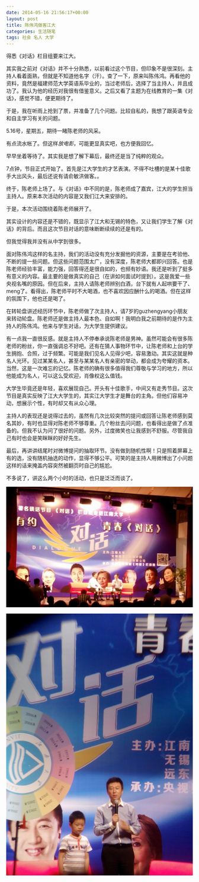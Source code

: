 ```yaml
---
date: 2014-05-16 21:56:17+00:00
layout: post
title: 陈伟鸿做客江大
categories: 生活随笔
tags: 社会 名人 大学
---
```


得悉《对话》栏目组要来江大。

其实我之前对《对话》并不十分熟悉，以前看过这个节目，但印象不是很深刻。主持人看着面熟，但就是不知道他名字（汗）。查了一下，原来叫陈伟鸿。再看他的资料，竟然是福建师范大学英语系毕业的，当过老师后，选择了当主持人，并且成功了。我认为他的经历对我很有借鉴意义。之后又看了主题为在线教育的一集《对话》，感觉不错，便更期待了。

于是，我在听雨上抢到了票，并准备了几个问题。比较自私的，我想了跟英语专业和自主学习有关的问题。

5.16号，星期五，期待一睹陈老师的风采。
  
有点流水帐了。但这样*放电影*，可能更显真实吧，也方便我回忆。

早早坐着等待了。其实我是想了解下幕后，最终还是当了纯粹的观众。

7点钟，节目正式开始了。首先是江大学生的才艺表演。不得不吐槽的是某十佳歌手大出风头，最后还说有请俞敏洪做客。。

终于，陈老师上场了。与《对话》中不同的是，陈老师成了嘉宾，江大的学生担当主持人。原来本次活动的内容是又我们江大来安排的。

于是，本次活动围绕着陈老师展开了。

其实设计的内容还是不错的，既显示了江大和无锡的特色，又让我们学生了解《对话》的背后。而且这次节目对话的意味断断续续的还是有的。

但我觉得我并没有从中学到很多。

面对陈伟鸿这样的名主持，我们的活动没有充分发掘他的资源，主要是在考验他、不断的提一些问题。但这些问题范围太广，没有深度，陈老师大都即兴回答。也是陈老师经验丰富，能力强，回答得还是很自如的，也频有妙语。我还是听到了挺多有意义的内容。最主要的是做真实的自己（在讲如何面试时提到）。这是我爱一些央视名嘴的原因。但在后来，主持人请陈老师辨别白酒，台下就有人起哄要干了、meng了。看得出，陈老师平时不大喝酒，也不喜欢因应酬什么的喝酒。但在这样的氛围下，他也还是喝了。

在转轮盘讲述经历环节中，陈老师做了次主持人，请7岁的guzhengyang小朋友来转动轮盘。陈老师还是做主持人最本色、自如啊！我明白我之前期待的是作为主持人的陈伟鸿。他来与学生对话，为大学生提供建议。

有一点我一直很反感。就是主持人不停奉承说陈老师是男神。虽然可能会有很多陈老师的粉丝，你一直强调总不好吧。还有在猜人事物环节中，让陈老师和上台的学生拥抱、合照，过于频繁。可能是我们见名人见得少吧，容易激动。其实这就是种名人光环。见过某某名人，甚至与某某名人有亲密的举动，都会成为夸耀的资本。当然，这是一次难忘的记忆。陈老师的确有很多值得我们尊敬与学习的地方，所以他能成为名人，可以这么受欢迎，肖像权这么值钱。

大学生毕竟还是年轻，喜欢展现自己。开头有十佳歌手，中间又有走秀节目。这次节目是真实反映了江大大学生的，其实江大学生才是舞台的主角。但他们容易冲动，想展示个性，有时却又有从众心理。

主持人的表现还是说得过去的，虽然有几次比较突然的提问或回答让陈老师感到莫名其妙，有时也显得对陈老师不够尊重。几个粉丝去问问题，也看得出是做了点准备的。但我不认为问了很好的问题。另外，过度微笑也让我感到不舒服。尽管我自己有时也会是笑眯眯的好好先生。

最后，再讲讲结尾时对微博提问的抽取环节。没有做到随机性啊！只是照着屏幕上有的选，没有随机抽选的动作，显得不够公平。可笑的是主持人用微博出了小问题这样的话来掩盖内容突然被翻页时自己的尴尬。

不多说了，讲这么两个小时的活动，也只是泛泛而谈了。

![](https://github.com/xulihang/xulihang.github.io/raw/master/album/chenweihong/1.jpg)

![](https://github.com/xulihang/xulihang.github.io/raw/master/album/chenweihong/2.jpg)